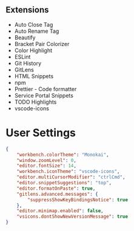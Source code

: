 ## Extensions
* Auto Close Tag
* Auto Rename Tag
* Beautify
* Bracket Pair Colorizer
* Color Highlight
* ESLint
* Git History
* GitLens
* HTML Snippets
* npm
* Prettier - Code formatter
* Service Portal Snippets
* TODO Highlights
* vscode-icons

# User Settings
```json
{
    "workbench.colorTheme": "Monokai",
    "window.zoomLevel": 0,
    "editor.fontSize": 14,
    "workbench.iconTheme": "vscode-icons",
    "editor.multiCursorModifier": "ctrlCmd",
    "editor.snippetSuggestions": "top",
    "editor.formatOnPaste": true,
    "gitlens.advanced.messages": {
        "suppressShowKeyBindingsNotice": true
    },
    "editor.minimap.enabled": false,
    "vsicons.dontShowNewVersionMessage": true
}
```
